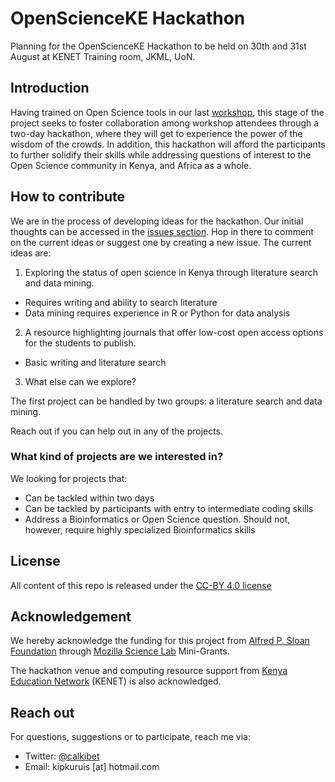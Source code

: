 # OpenScienceKE Hackathon
Planning for the OpenScienceKE Hackathon to be held on 30th and 31st August at KENET Training room, JKML, UoN. 


## Introduction
Having trained on Open Science tools in our last [workshop](https://bioinfonet.github.io/OpenScienceKE/), this stage of the project seeks to foster collaboration among workshop attendees through a two-day hackathon, where they will get to experience the power of the wisdom of the crowds. In addition, this hackathon will afford the participants to further solidify their skills while addressing questions of interest to the Open Science community in Kenya, and Africa as a whole.

## How to contribute
We are in the process of developing ideas for the hackathon. Our initial thoughts can be accessed in the [issues section](https://github.com/BioinfoNet/OpenScienceKEHackathon/issues). Hop in there to comment on the current ideas or suggest one by creating a new issue. The current ideas are:
1. Exploring the status of open science in Kenya through literature search and data mining.
  - Requires writing and ability to search literature
  - Data mining requires experience in R or Python for data analysis
2. A resource highlighting journals that offer low-cost open access options for the students to publish. 
  - Basic writing and literature search
3. What else can we explore?

The first project can be handled by two groups: a literature search and data mining. 

Reach out if you can help out in any of the projects.

### What kind of projects are we interested in?
We looking for projects that:
- Can be tackled within two days
- Can be tackled by participants with entry to intermediate coding skills
- Address a Bioinformatics or Open Science question. Should not, however, require highly specialized Bioinformatics skills

## License
All content of this repo is released under the [CC-BY 4.0 license](https://creativecommons.org/licenses/by/4.0/legalcode)

## Acknowledgement
We hereby acknowledge the funding for this project from [Alfred  P. Sloan Foundation](https://sloan.org/) through [Mozilla Science Lab](https://science.mozilla.org/) Mini-Grants.

The hackathon venue and computing resource support from [Kenya Education Network](https://www.kenet.or.ke/) (KENET) is also acknowledged.

## Reach out
For questions, suggestions or to participate, reach me via:
- Twitter: [@calkibet](https://twitter.com/calkibet)
- Email: kipkuruis [at] hotmail.com

